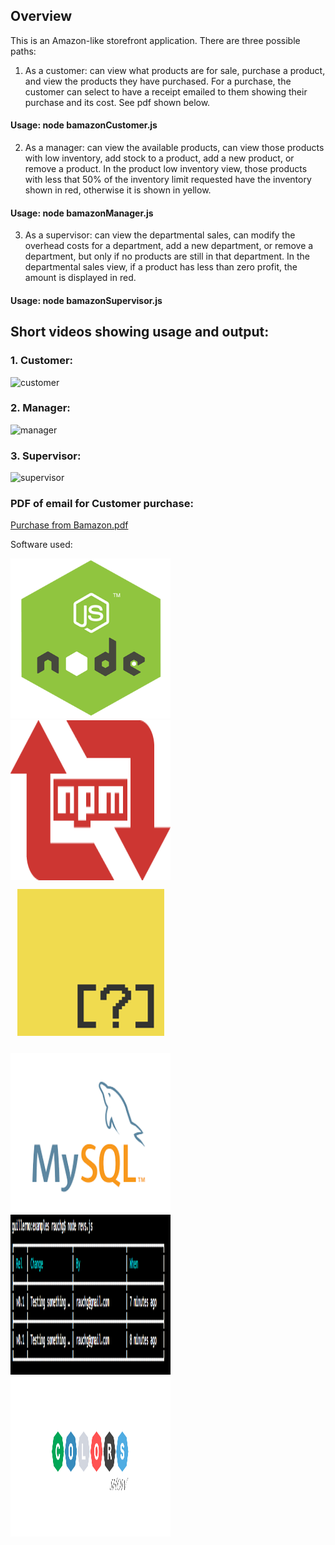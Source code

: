<h2>Overview</h2>

This is an Amazon-like storefront application. There are three possible paths:

1. As a customer:       can view what products are for sale,
                        purchase a product, 
                        and view the products they have purchased. 
                        For a purchase, the customer can select to have a receipt emailed to them showing their purchase and its cost. See pdf shown below. 


<h4>Usage: node bamazonCustomer.js</h4>


2. As a manager:        can view the available products,
                        can view those products with low inventory,
                        add stock to a product,
                        add a new product,
                        or remove a product.
                        In the product low inventory view, those products with less that 50% of the inventory limit requested have the inventory shown in red, otherwise it is shown in yellow. 


<h4>Usage: node bamazonManager.js</h4> 


3. As a supervisor:     can view the departmental sales,
                        can modify the overhead costs for a department,
                        add a new department,
                        or remove a  department, but only if no products are still in that department.
                        In the departmental sales view, if a product has less than zero profit, the amount is displayed in red.

<h4>Usage: node bamazonSupervisor.js</h4>


<h2>Short videos showing usage and output:</h2>

<h3>1. Customer:</h3>

![customer](https://user-images.githubusercontent.com/33644735/39631768-1dc37760-4f81-11e8-8e1f-faab77eb2e67.gif)

<h3>2. Manager:</h3>

![manager](https://user-images.githubusercontent.com/33644735/39632279-9db3ab10-4f82-11e8-8c5f-06387bda18e1.gif)

<h3>3. Supervisor:</h3>

![supervisor](https://user-images.githubusercontent.com/33644735/39631985-ca4380f2-4f81-11e8-917c-5ee2bae721d5.gif)



<h3>PDF of email for Customer purchase:</h3>

[Purchase from Bamazon.pdf](https://github.com/JohnRThurlby/Bamazon/files/1974725/Purchase.from.Bamazon.pdf)





Software used: 

<img src="/nodejs_logo.png" width="256" height="256" title="NodeJS"><img src="/npm-logo.png" width="256" height="256" title="Node Package Manager"><img src="/inquirer.png" width="256" height="256" title="Inquirer">

<img src="/mysql.png" width="256" height="256" title="MySQL"><img src="/cli-tables.png" width="256" height="256" title="CLI Tables"><img src="/colors.png" width="256" height="256" title="Colors">

